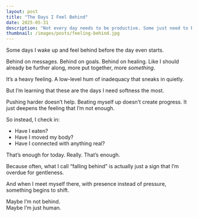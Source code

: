 ```yaml
---
layout: post
title: "The Days I Feel Behind"
date: 2025-05-31
description: "Not every day needs to be productive. Some just need to be honest."
thumbnail: /images/posts/feeling-behind.jpg
---
```


Some days I wake up and feel behind before the day even starts.

Behind on messages. Behind on goals. Behind on healing. Like I should already be further along, more put together, more *something*.

It’s a heavy feeling. A low-level hum of inadequacy that sneaks in quietly.

But I’m learning that these are the days I need softness the most.

Pushing harder doesn’t help. Beating myself up doesn’t create progress. It just deepens the feeling that I’m not enough.

So instead, I check in:
- Have I eaten?
- Have I moved my body?
- Have I connected with anything real?

That’s enough for today. Really. That’s enough.

Because often, what I call “falling behind” is actually just a sign that I’m overdue for gentleness.

And when I meet myself there, with presence instead of pressure, something begins to shift.

Maybe I’m not behind.  
Maybe I’m just human.
